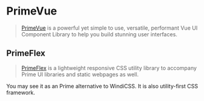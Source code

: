 # PrimeVue

> [PrimeVue](https://www.primefaces.org/primevue/showcase/#/) is a powerful yet simple to use, versatile, performant Vue UI Component Library to help you build stunning user interfaces.

## PrimeFlex

> [PrimeFlex](https://www.primefaces.org/primeflex/) is a lightweight responsive CSS utility library to accompany Prime UI libraries and static webpages as well.

You may see it as an Prime alternative to WindiCSS. It is also utility-first CSS framework.
